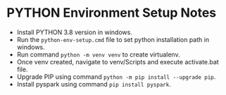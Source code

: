 # PYTHON Environment Setup Notes

* Install PYTHON 3.8 version in windows.
* Run the `python-env-setup.cmd` file to set python installation path in windows.
* Run command `python -m venv venv` to create virtualenv.
* Once venv created, navigate to venv/Scripts and execute activate.bat file.
* Upgrade PIP using command `python -m pip install --upgrade pip`.
* Install pyspark using command `pip install pyspark`.
